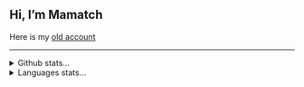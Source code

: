 ## Hi, I’m Mamatch
Here is my <a href="https://github.com/eteil">old account</a>

<hr>
  <details>
    <summary>Github stats...</summary>
    <p align="center">
      <img src="https://github-readme-stats.vercel.app/api?username=mamatch&show_icons=true"/>
    </p>
  </details>
  <details>
    <summary>Languages stats...</summary>
    <p align="center">
      <img src="https://wakatime.com/share/@2f914158-2975-4077-8d8d-c9cc787b90ba/185a117c-d3d9-40d7-9142-f66c71487021.svg" height=400/>
    </p>
  </details>
</hr>
